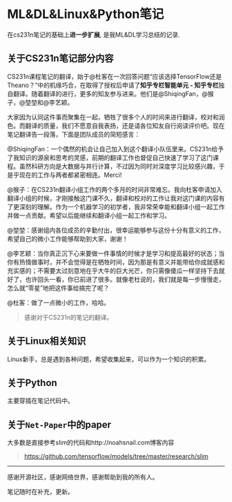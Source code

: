 # ML&DL&Linux&Python笔记

在cs231n笔记的基础上**进一步扩展**, 是我ML&DL学习总结的记录.

## 关于CS231n笔记部分内容

CS231n课程笔记的翻译，始于@杜客在一次回答问题“应该选择TensorFlow还是Theano？”中的机缘巧合，在取得了授权后申请了**知乎专栏智能单元 - 知乎专栏**独自翻译。随着翻译的进行，更多的知友参与进来。他们是@ShiqingFan，@猴子，@堃堃和@李艺颖。

大家因为认同这件事而聚集在一起，牺牲了很多个人的时间来进行翻译，校对和润色。而翻译的质量，我们不愿意自我表扬，还是请各位知友自行阅读评价吧。现在笔记翻译告一段落，下面是团队成员的简短感言：

@ShiqingFan：一个偶然的机会让自己加入到这个翻译小队伍里来。CS231n给予了我知识的源泉和思考的灵感，前期的翻译工作也督促自己快速了学习了这门课程。虽然科研方向是大数据与并行计算，不过因为同时对深度学习比较感兴趣，于是乎现在的工作与两者都紧密相连。Merci!

@猴子：在CS231n翻译小组工作的两个多月的时间非常难忘。我向杜客申请加入翻译小组的时候，才刚接触这门课不久，翻译和校对的工作让我对这门课的内容有了更深刻的理解。作为一个机器学习的初学者，我非常荣幸能和翻译小组一起工作并做一点贡献。希望以后能继续和翻译小组一起工作和学习。

@堃堃：感谢组内各位成员的辛勤付出，很幸运能够参与这份十分有意义的工作，希望自己的微小工作能够帮助到大家，谢谢！

@李艺颖：当你真正沉下心来要做一件事情的时候才是学习和提高最好的状态；当你有热情做事时，并不会觉得是在牺牲时间，因为那是有意义并能带给你成就感和充实感的；不需要太过刻意地在乎大牛的巨大光芒，你只需像傻瓜一样坚持下去就好了，也许回头一看，你已前进了很多。就像老杜说的，我们就是每一步慢慢走，怎么就“零星”地把这件事给搞完了呢？

@杜客：做了一点微小的工作，哈哈。

> 感谢对于CS231n的笔记的翻译。

## 关于Linux相关知识

Linux新手，总是遇到各种问题，希望收集起来，可以作为一个知识的积累。

## 关于Python

主要穿插在笔记代码中。

## 关于`Net-Paper`中的paper

大多数是直接参考slim的代码和http://noahsnail.com博客内容

> https://github.com/tensorflow/models/tree/master/research/slim

---

感谢开源社区，感谢网络世界，感谢帮助到我的所有人。

笔记随时在补充，更新。
